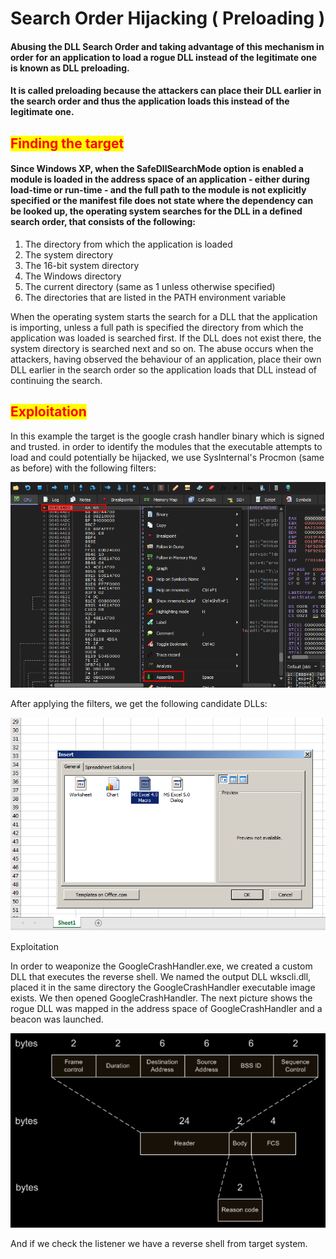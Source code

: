 # Search Order Hijacking ( Preloading )

#### Abusing the DLL Search Order and taking advantage of this mechanism in order for an application to load a rogue DLL instead of the legitimate one is known as DLL preloading.

#### &#x20;It is called preloading because the attackers can place their DLL earlier in the search order and thus the application loads this instead of the legitimate one.

## <mark style="color:red;">Finding the target</mark>

#### Since Windows XP, when the SafeDllSearchMode option is enabled a module is loaded in the address space of an application - either during load-time or run-time - and the full path to the module is not explicitly specified or the manifest file does not state where the dependency can be looked up, the operating system searches for the DLL in a defined search order, that consists of the following:

1. The directory from which the application is loaded
2. The system directory
3. The 16-bit system directory
4. The Windows directory
5. The current directory (same as 1 unless otherwise specified)
6. The directories that are listed in the PATH environment variable

When the operating system starts the search for a DLL that the application is importing, unless a full path is specified the directory from which the application was loaded is searched first. If the DLL does not exist there, the system directory is searched next and so on. The abuse occurs when the attackers, having observed the behaviour of an application, place their own DLL earlier in the search order so the application loads that DLL instead of continuing the search.

## <mark style="color:red;">Exploitation</mark>

In this example the target is the google crash handler binary which is signed and trusted. in order to identify the modules that the executable attempts to load and could potentially be hijacked, we use SysInternal's Procmon (same as before) with the following filters:

![](<../../../../.gitbook/assets/image (165).png>)

After applying the filters, we get the following candidate DLLs:

![](<../../../../.gitbook/assets/image (160).png>)

Exploitation

In order to weaponize the GoogleCrashHandler.exe, we created a custom DLL that executes the reverse shell. We named the output DLL wkscli.dll, placed it in the same directory the GoogleCrashHandler executable image exists. We then opened GoogleCrashHandler. The next picture shows the rogue DLL was mapped in the address space of GoogleCrashHandler and a beacon was launched.

![](<../../../../.gitbook/assets/image (163).png>)

And if we check the listener we have a reverse shell from target system.
